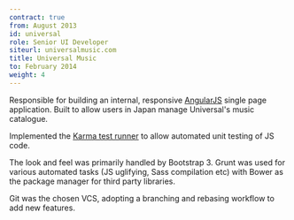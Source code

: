 ```yaml
---
contract: true
from: August 2013
id: universal
role: Senior UI Developer
siteurl: universalmusic.com
title: Universal Music
to: February 2014
weight: 4
---
```


Responsible for building an internal, responsive
[AngularJS](http://angularjs.org/) single page application. Built to allow
users in Japan manage Universal's music catalogue.

Implemented the [Karma test
runner](http://karma-runner.github.io/0.10/index.html) to allow automated
unit testing of JS code.

The look and feel was primarily handled by Bootstrap 3. Grunt was used for
various automated tasks (JS uglifying, Sass compilation etc) with Bower as
the package manager for third party libraries.

Git was the chosen VCS, adopting a branching and rebasing workflow to add
new features.
